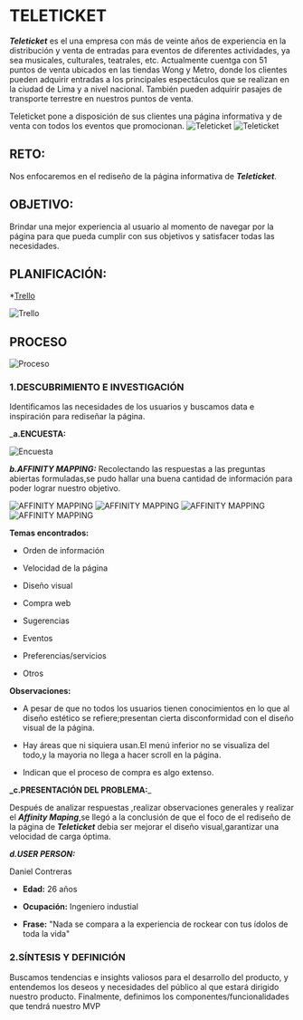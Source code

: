 # TELETICKET

_**Teleticket**_ es el una empresa con más de veinte años de experiencia en la distribución y venta de entradas para eventos de diferentes actividades, ya sea musicales, culturales, teatrales, etc.
Actualmente cuentga con 51 puntos de venta ubicados en las  tiendas Wong y Metro, donde los clientes pueden adquirir entradas a los principales espectáculos que se realizan en la ciudad de Lima y a nivel nacional. También pueden adquirir pasajes de transporte terrestre en nuestros puntos de venta. 

Teleticket pone a disposición de sus clientes una página informativa y de venta con todos los eventos que promocionan.
![Teleticket](https://raw.githubusercontent.com/NatalyCortez/teleticket/master/assets/images/pagina.png)
![Teleticket](https://raw.githubusercontent.com/NatalyCortez/teleticket/master/assets/images/teleticket.png)
## RETO:

Nos enfocaremos en el rediseño de la página informativa de _**Teleticket**_.

## OBJETIVO:

Brindar una mejor experiencia al usuario al momento de navegar por la página para que pueda cumplir con sus objetivos y satisfacer todas las necesidades.

## PLANIFICACIÓN:

*[Trello](https://trello.com/b/TndEhm3Y/teleticket)

![Trello](https://raw.githubusercontent.com/NatalyCortez/teleticket/master/assets/images/trello.png)

## PROCESO 

![Proceso](https://raw.githubusercontent.com/NatalyCortez/teleticket/master/assets/images/fases.png)

### 1.DESCUBRIMIENTO E INVESTIGACIÓN

Identificamos las necesidades de los usuarios y buscamos data e inspiración para rediseñar la página.

_**a.ENCUESTA:**

![Encuesta](https://raw.githubusercontent.com/NatalyCortez/teleticket/master/assets/images/encuesta.png)

_**b.AFFINITY MAPPING:**_
Recolectando las respuestas a las preguntas abiertas formuladas,se pudo hallar una buena cantidad de información para poder lograr nuestro objetivo.

![AFFINITY MAPPING](https://raw.githubusercontent.com/NatalyCortez/teleticket/master/assets/images/20180316_104222.jpg)
![AFFINITY MAPPING](https://raw.githubusercontent.com/NatalyCortez/teleticket/master/assets/images/20180316_105535.jpg)
![AFFINITY MAPPING](https://raw.githubusercontent.com/NatalyCortez/teleticket/master/assets/images/affinity.png)
![AFFINITY MAPPING](https://raw.githubusercontent.com/NatalyCortez/teleticket/master/assets/images/affinity2.png)

**Temas encontrados:**

* Orden de información

* Velocidad de la página

* Diseño visual

* Compra web

* Sugerencias

* Eventos

* Preferencias/servicios

* Otros

**Observaciones:**

* A pesar de que no todos los usuarios tienen conocimientos en lo que al diseño estético se refiere;presentan cierta disconformidad con el diseño visual de la página.

* Hay áreas que ni siquiera usan.El menú inferior no se visualiza del todo,y la mayoria no llega a hacer scroll en la página.

* Indican que el proceso de compra es algo extenso.

**_c.PRESENTACIÓN DEL PROBLEMA:**_

Después de analizar respuestas ,realizar observaciones generales y realizar el **_Affinity Maping_**,se llegó a la conclusión de que el foco de el rediseño de la página de **_Teleticket_** debia ser mejorar el diseño visual,garantizar una velocidad de carga óptima.

_**d.USER PERSON:**_

Daniel Contreras

* **Edad:** 26 años

* **Ocupación:** Ingeniero industial

* **Frase:** "Nada se compara a la experiencia de rockear con tus ídolos de toda la vida"


### 2.SÍNTESIS Y DEFINICIÓN
Buscamos tendencias e insights valiosos para el desarrollo del producto, y entendemos los deseos y necesidades del público al que estará dirigido nuestro producto. Finalmente, definimos los componentes/funcionalidades que tendrá nuestro MVP
